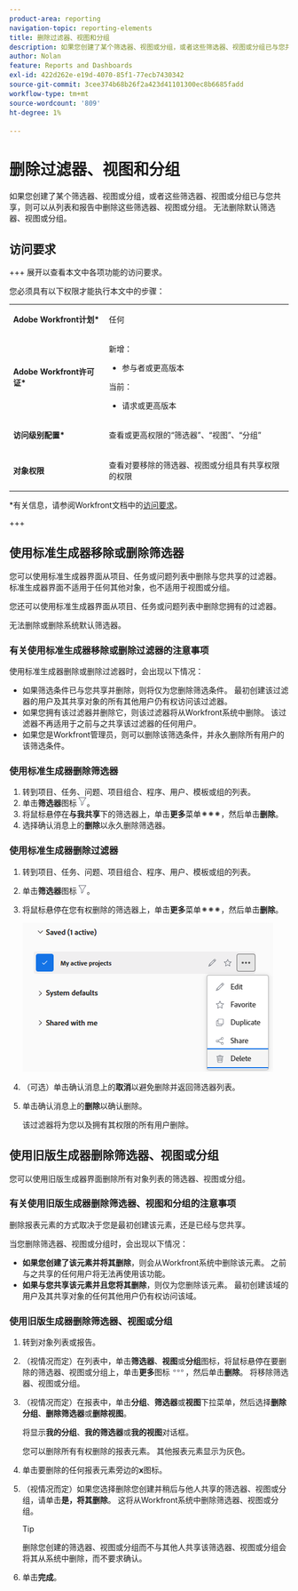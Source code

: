 ```yaml
---
product-area: reporting
navigation-topic: reporting-elements
title: 删除过滤器、视图和分组
description: 如果您创建了某个筛选器、视图或分组，或者这些筛选器、视图或分组已与您共享，则可以从列表和报告中删除这些筛选器、视图或分组。 无法删除默认筛选器、视图或分组。
author: Nolan
feature: Reports and Dashboards
exl-id: 422d262e-e19d-4070-85f1-77ecb7430342
source-git-commit: 3cee374b68b26f2a423d41101300ec8b6685fadd
workflow-type: tm+mt
source-wordcount: '809'
ht-degree: 1%

---
```


# 删除过滤器、视图和分组

<!-- Audited: 11/2024 -->

如果您创建了某个筛选器、视图或分组，或者这些筛选器、视图或分组已与您共享，则可以从列表和报告中删除这些筛选器、视图或分组。 无法删除默认筛选器、视图或分组。

## 访问要求

+++ 展开以查看本文中各项功能的访问要求。

您必须具有以下权限才能执行本文中的步骤：

<table style="table-layout:auto"> 
 <col> 
 </col> 
 <col> 
 </col> 
 <tbody> 
  <tr> 
   <td role="rowheader"><strong>Adobe Workfront计划*</strong></td> 
   <td> <p>任何 </p> </td> 
  </tr> 
  <tr> 
   <td role="rowheader"><strong>Adobe Workfront许可证*</strong></td> 
   <td> 
      <p>新增：</p>
         <ul>
         <li><p>参与者或更高版本</p></li>
         </ul>
      <p>当前：</p>
         <ul>
         <li><p>请求或更高版本</p></li>
         </ul>
   </td>
  </tr> 
  <tr> 
   <td role="rowheader"><strong>访问级别配置*</strong></td> 
   <td><p>查看或更高权限的“筛选器”、“视图”、“分组”</p></td> 
  </tr> 
  <tr> 
   <td role="rowheader"><strong>对象权限</strong></td> 
   <td><p>查看对要移除的筛选器、视图或分组具有共享权限的权限</p>
   </td> 
  </tr> 
 </tbody> 
</table>

*有关信息，请参阅Workfront文档中的[访问要求](/help/quicksilver/administration-and-setup/add-users/access-levels-and-object-permissions/access-level-requirements-in-documentation.md)。

+++

## 使用标准生成器移除或删除筛选器

您可以使用标准生成器界面从项目、任务或问题列表中删除与您共享的过滤器。 标准生成器界面不适用于任何其他对象，也不适用于视图或分组。

您还可以使用标准生成器界面从项目、任务或问题列表中删除您拥有的过滤器。

无法删除或删除系统默认筛选器。

### 有关使用标准生成器移除或删除过滤器的注意事项

使用标准生成器删除或删除过滤器时，会出现以下情况：

* 如果筛选条件已与您共享并删除，则将仅为您删除筛选条件。 最初创建该过滤器的用户及其共享对象的所有其他用户仍有权访问该过滤器。
* 如果您拥有该过滤器并删除它，则该过滤器将从Workfront系统中删除。 该过滤器不再适用于之前与之共享该过滤器的任何用户。
* 如果您是Workfront管理员，则可以删除该筛选条件，并永久删除所有用户的该筛选条件。

### 使用标准生成器删除筛选器

1. 转到项目、任务、问题、项目组合、程序、用户、模板或组的列表。
1. 单击&#x200B;**筛选器**&#x200B;图标![筛选器图标](assets/filter-nwepng.png)。
1. 将鼠标悬停在&#x200B;**与我共享**&#x200B;下的筛选器上，单击&#x200B;**更多**&#x200B;菜单![更多图标](assets/more-icon-spectrum.png)，然后单击&#x200B;**删除**。
1. 选择确认消息上的&#x200B;**删除**&#x200B;以永久删除筛选器。

### 使用标准生成器删除过滤器

1. 转到项目、任务、问题、项目组合、程序、用户、模板或组的列表。
1. 单击&#x200B;**筛选器**&#x200B;图标![筛选器图标](assets/filter-nwepng.png)。
1. 将鼠标悬停在您有权删除的筛选器上，单击&#x200B;**更多**&#x200B;菜单![更多图标](assets/more-icon-spectrum.png)，然后单击&#x200B;**删除**。

   ![删除筛选器](assets/new-filters-more-menu-options-with-delete.png)

1. （可选）单击确认消息上的&#x200B;**取消**&#x200B;以避免删除并返回筛选器列表。
1. 单击确认消息上的&#x200B;**删除**&#x200B;以确认删除。

   该过滤器将为您以及拥有其权限的所有用户删除。

## 使用旧版生成器删除筛选器、视图或分组

您可以使用旧版生成器界面删除所有对象列表的筛选器、视图或分组。

### 有关使用旧版生成器删除筛选器、视图和分组的注意事项

删除报表元素的方式取决于您是最初创建该元素，还是已经与您共享。

当您删除筛选器、视图或分组时，会出现以下情况：

* **如果您创建了该元素并将其删除**，则会从Workfront系统中删除该元素。 之前与之共享的任何用户将无法再使用该功能。
* **如果与您共享该元素并且您将其删除**，则仅为您删除该元素。 最初创建该域的用户及其共享对象的任何其他用户仍有权访问该域。

### 使用旧版生成器删除筛选器、视图或分组

1. 转到对象列表或报告。
1. （视情况而定）在列表中，单击&#x200B;**筛选器**、**视图**&#x200B;或&#x200B;**分组**&#x200B;图标，将鼠标悬停在要删除的筛选器、视图或分组上，单击&#x200B;**更多**&#x200B;图标![](assets/more-icon.png)，然后单击&#x200B;**删除**。 将移除筛选器、视图或分组。
1. （视情况而定）在报表中，单击&#x200B;**分组**、**筛选器**&#x200B;或&#x200B;**视图**&#x200B;下拉菜单，然后选择&#x200B;**删除分组**、**删除筛选器**&#x200B;或&#x200B;**删除视图**。

   将显示&#x200B;**我的分组**、**我的筛选器**&#x200B;或&#x200B;**我的视图**&#x200B;对话框。

   您可以删除所有有权删除的报表元素。 其他报表元素显示为灰色。

1. 单击要删除的任何报表元素旁边的&#x200B;**x**&#x200B;图标。
1. （视情况而定）如果您选择删除您创建并稍后与他人共享的筛选器、视图或分组，请单击&#x200B;**是，将其删除**。 这将从Workfront系统中删除筛选器、视图或分组。

   >[!TIP]
   >
   >删除您创建的筛选器、视图或分组而不与其他人共享该筛选器、视图或分组会将其从系统中删除，而不要求确认。

1. 单击&#x200B;**完成**。


